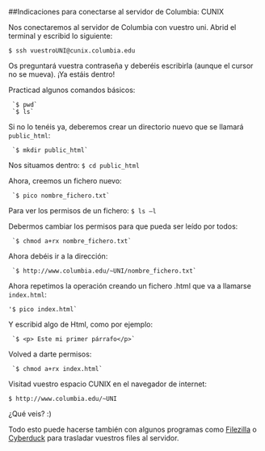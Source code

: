 ##Indicaciones para conectarse al servidor de Columbia: CUNIX

Nos conectaremos al servidor de Columbia con vuestro uni. Abrid el terminal y escribid lo siguiente: 

   `$ ssh vuestroUNI@cunix.columbia.edu`

Os preguntará vuestra contraseña y deberéis escribirla (aunque el cursor no se mueva). ¡Ya estáis dentro!

Practicad algunos comandos básicos:

     `$ pwd`
     `$ ls`

Si no lo tenéis ya, deberemos crear un directorio nuevo que se llamará `public_html`:

     `$ mkdir public_html`

Nos situamos dentro: 
     `$ cd public_html`

Ahora, creemos un fichero nuevo: 

     `$ pico nombre_fichero.txt`

Para ver los permisos de un fichero:
     `$ ls –l` 

Debermos cambiar los permisos para que pueda ser leído por todos:

     `$ chmod a+rx nombre_fichero.txt`

Ahora debéis ir a la dirección:

     `$ http://www.columbia.edu/~UNI/nombre_fichero.txt`

Ahora repetimos la operación creando un fichero .html que va a llamarse `index.html`: 

    '$ pico index.html`

Y escribid algo de Html, como por ejemplo: 

     `$ <p> Este mi primer párrafo</p>`

Volved a darte permisos: 

     `$ chmod a+rx index.html`

Visitad vuestro espacio CUNIX en el navegador de internet: 

   `$ http://www.columbia.edu/~UNI`

¿Qué veis? :)

Todo esto puede hacerse también con algunos programas como [Filezilla](https://filezilla-project.org/) o [Cyberduck](https://cyberduck.io/?l=en) para trasladar vuestros files al servidor. 


